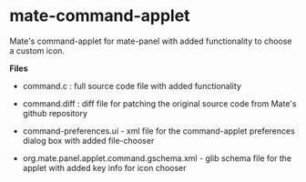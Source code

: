 # mate-command-applet                                                                                                                                           
Mate's command-applet for mate-panel with added functionality to choose a custom icon. 

**Files**
- command.c : full source code file with added functionality

- command.diff : diff file for patching the original source code from Mate's github repository

- command-preferences.ui - xml file for the command-applet preferences dialog box with added file-chooser

- org.mate.panel.applet.command.gschema.xml - glib schema file for the applet with added key info for icon chooser

